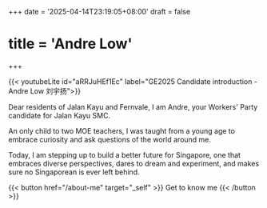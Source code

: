 +++
date = '2025-04-14T23:19:05+08:00'
draft = false
# title = 'Andre Low'
+++

{{< youtubeLite id="aRRJuHEf1Ec" label="GE2025 Candidate introduction - Andre Low 刘宇扬">}}

Dear residents of Jalan Kayu and Fernvale, I am Andre, your Workers' Party candidate for Jalan Kayu SMC.

An only child to two MOE teachers, I was taught from a young age to embrace curiosity and ask questions of the world around me.

Today, I am stepping up to build a better future for Singapore, one that embraces diverse perspectives, dares to dream and experiment, and makes sure no Singaporean is ever left behind.

{{< button href="/about-me" target="_self" >}}
Get to know me
{{< /button >}}
